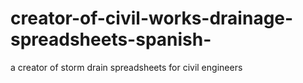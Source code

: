 # creator-of-civil-works-drainage-spreadsheets-spanish-
a creator of storm drain spreadsheets for civil engineers
